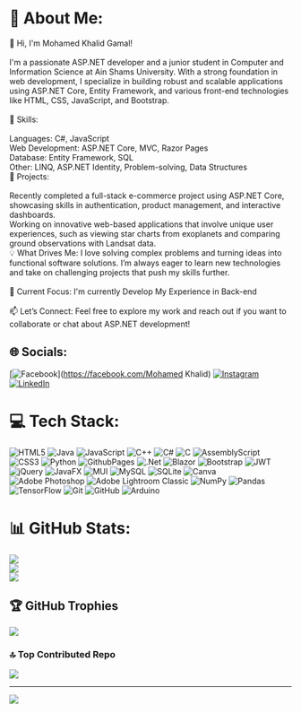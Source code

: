# 💫 About Me:
👋 Hi, I'm Mohamed Khalid Gamal!<br><br>I'm a passionate ASP.NET developer and a junior student in Computer and Information Science at Ain Shams University. With a strong foundation in web development, I specialize in building robust and scalable applications using ASP.NET Core, Entity Framework, and various front-end technologies like HTML, CSS, JavaScript, and Bootstrap.<br><br>🔧 Skills:<br><br>Languages: C#, JavaScript<br>Web Development: ASP.NET Core, MVC, Razor Pages<br>Database: Entity Framework, SQL<br>Other: LINQ, ASP.NET Identity, Problem-solving, Data Structures<br>🚀 Projects:<br><br>Recently completed a full-stack e-commerce project using ASP.NET Core, showcasing skills in authentication, product management, and interactive dashboards.<br>Working on innovative web-based applications that involve unique user experiences, such as viewing star charts from exoplanets and comparing ground observations with Landsat data.<br>💡 What Drives Me: I love solving complex problems and turning ideas into functional software solutions. I’m always eager to learn new technologies and take on challenging projects that push my skills further.<br><br>🌱 Current Focus: I'm currently Develop My Experience in Back-end<br><br>📫 Let’s Connect: Feel free to explore my work and reach out if you want to collaborate or chat about ASP.NET development!


## 🌐 Socials:
[![Facebook](https://img.shields.io/badge/Facebook-%231877F2.svg?logo=Facebook&logoColor=white)](https://facebook.com/Mohamed Khalid) [![Instagram](https://img.shields.io/badge/Instagram-%23E4405F.svg?logo=Instagram&logoColor=white)](https://instagram.com/mohamedkhalid2736) [![LinkedIn](https://img.shields.io/badge/LinkedIn-%230077B5.svg?logo=linkedin&logoColor=white)](https://linkedin.com/in/mohamed-khalid-gamal) 

# 💻 Tech Stack:
![HTML5](https://img.shields.io/badge/html5-%23E34F26.svg?style=flat&logo=html5&logoColor=white) ![Java](https://img.shields.io/badge/java-%23ED8B00.svg?style=flat&logo=openjdk&logoColor=white) ![JavaScript](https://img.shields.io/badge/javascript-%23323330.svg?style=flat&logo=javascript&logoColor=%23F7DF1E) ![C++](https://img.shields.io/badge/c++-%2300599C.svg?style=flat&logo=c%2B%2B&logoColor=white) ![C#](https://img.shields.io/badge/c%23-%23239120.svg?style=flat&logo=csharp&logoColor=white) ![C](https://img.shields.io/badge/c-%2300599C.svg?style=flat&logo=c&logoColor=white) ![AssemblyScript](https://img.shields.io/badge/assembly%20script-%23000000.svg?style=flat&logo=assemblyscript&logoColor=white) ![CSS3](https://img.shields.io/badge/css3-%231572B6.svg?style=flat&logo=css3&logoColor=white) ![Python](https://img.shields.io/badge/python-3670A0?style=flat&logo=python&logoColor=ffdd54) ![GithubPages](https://img.shields.io/badge/github%20pages-121013?style=flat&logo=github&logoColor=white) ![.Net](https://img.shields.io/badge/.NET-5C2D91?style=flat&logo=.net&logoColor=white) ![Blazor](https://img.shields.io/badge/blazor-%235C2D91.svg?style=flat&logo=blazor&logoColor=white) ![Bootstrap](https://img.shields.io/badge/bootstrap-%238511FA.svg?style=flat&logo=bootstrap&logoColor=white) ![JWT](https://img.shields.io/badge/JWT-black?style=flat&logo=JSON%20web%20tokens) ![jQuery](https://img.shields.io/badge/jquery-%230769AD.svg?style=flat&logo=jquery&logoColor=white) ![JavaFX](https://img.shields.io/badge/javafx-%23FF0000.svg?style=flat&logo=javafx&logoColor=white) ![MUI](https://img.shields.io/badge/MUI-%230081CB.svg?style=flat&logo=mui&logoColor=white) ![MySQL](https://img.shields.io/badge/mysql-4479A1.svg?style=flat&logo=mysql&logoColor=white) ![SQLite](https://img.shields.io/badge/sqlite-%2307405e.svg?style=flat&logo=sqlite&logoColor=white) ![Canva](https://img.shields.io/badge/Canva-%2300C4CC.svg?style=flat&logo=Canva&logoColor=white) ![Adobe Photoshop](https://img.shields.io/badge/adobe%20photoshop-%2331A8FF.svg?style=flat&logo=adobe%20photoshop&logoColor=white) ![Adobe Lightroom Classic](https://img.shields.io/badge/Adobe%20Lightroom%20Classic-31A8FF.svg?style=flat&logo=Adobe%20Lightroom%20Classic&logoColor=white) ![NumPy](https://img.shields.io/badge/numpy-%23013243.svg?style=flat&logo=numpy&logoColor=white) ![Pandas](https://img.shields.io/badge/pandas-%23150458.svg?style=flat&logo=pandas&logoColor=white) ![TensorFlow](https://img.shields.io/badge/TensorFlow-%23FF6F00.svg?style=flat&logo=TensorFlow&logoColor=white) ![Git](https://img.shields.io/badge/git-%23F05033.svg?style=flat&logo=git&logoColor=white) ![GitHub](https://img.shields.io/badge/github-%23121011.svg?style=flat&logo=github&logoColor=white) ![Arduino](https://img.shields.io/badge/-Arduino-00979D?style=flat&logo=Arduino&logoColor=white)
# 📊 GitHub Stats:
![](https://github-readme-stats.vercel.app/api?username=mohamed-khalid-gamal&theme=github_dark&hide_border=false&include_all_commits=true&count_private=true)<br/>
![](https://github-readme-streak-stats.herokuapp.com/?user=mohamed-khalid-gamal&theme=github_dark&hide_border=false)<br/>
![](https://github-readme-stats.vercel.app/api/top-langs/?username=mohamed-khalid-gamal&theme=github_dark&hide_border=false&include_all_commits=true&count_private=true&layout=compact)

## 🏆 GitHub Trophies
![](https://github-profile-trophy.vercel.app/?username=mohamed-khalid-gamal&theme=onedark&no-frame=true&no-bg=true&margin-w=4)

### 🔝 Top Contributed Repo
![](https://github-contributor-stats.vercel.app/api?username=mohamed-khalid-gamal&limit=5&theme=dark&combine_all_yearly_contributions=true)

---
[![](https://visitcount.itsvg.in/api?id=mohamed-khalid-gamal&icon=0&color=1)](https://visitcount.itsvg.in)

<!-- Proudly created with GPRM ( https://gprm.itsvg.in ) -->
